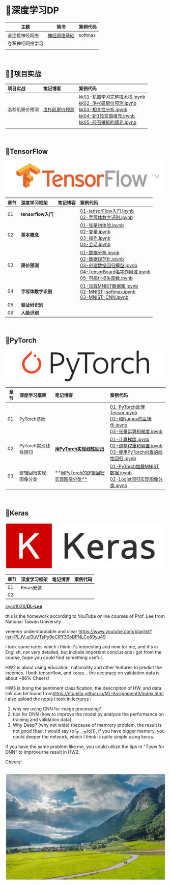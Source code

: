 # 🚀深度学习DP

| 主题 | 简书 | 案例代码 |
| ---- | ---- | ---- |
| 全连接神经网络 | [神经网络基础](https://www.jianshu.com/p/8270625492c4)<br/> | softmax |
| 卷积神经网络学习 | <br/> |  |
|          |                                                              |  |

<br>

## 🚵‍♂️项目实战

项目实战| 笔记博客 | 案例代码 
:--|:--|:--
洛杉矶房价预测 | [洛杉矶房价预测](https://www.jianshu.com/p/9de54d5d70d5) |[kk01-机器学习完整技术栈.ipynb](ex01-房价预测/kk01-机器学习完整技术栈.ipynb)<br>[kk02-洛杉矶房价预测.ipynb](ex01-房价预测/kk02-洛杉矶房价预测.ipynb)<br/>[kk03-相关性分析.ipynb](ex01-房价预测/kk03-相关性分析.ipynb)<br/>[kk04-新1轮空值填充.ipynb](ex01-房价预测/kk04-新1轮空值填充.ipynb)<br/>[kk05-砖石镶板的填充.ipynb](ex01-房价预测/kk05-砖石镶板的填充.ipynb)<br/>
 |  |

<br>

## 👾TensorFlow

![](images/tensorflow-logo.png)

|章节| 深度学习框架   | 笔记博客 | 案例代码 |
|:--| :------------- | :------- | :------- |
|01| **tensorflow入门** |          | [01-tensorFlow入门.ipynb](TensorFlow/ch01-tensorflow入门/01-tensorFlow入门.ipynb)<br>[02-手写体数字识别.ipynb](TensorFlow/ch01-tensorflow入门/02-手写体数字识别.ipynb) |
|02| **基本概念** |          | [01-张量初体验.ipynb](TensorFlow/ch02-基本概念/01-张量初体验.ipynb)<br>[02-变量.ipynb](TensorFlow/ch02-基本概念/02-变量.ipynb)<br/>[03-操作.ipynb](TensorFlow/ch02-基本概念/03-操作.ipynb)<br/>[04-会话.ipynb](TensorFlow/ch02-基本概念/04-会话.ipynb) |
|03| **房价预测** |          | [01-数据分析.ipynb](TensorFlow/ch03-房价预测/01-数据分析.ipynb)<br/>[02-数据规范化.ipynb](TensorFlow/ch03-房价预测/02-数据规范化.ipynb)<br/>[03-创建数据回归模型.ipynb](TensorFlow/ch03-房价预测/03-创建数据回归模型.ipynb)<br/>[04-TensorBoard名字作用域.ipynb](TensorFlow/ch03-房价预测/04-TensorBoard名字作用域.ipynb)<br/>[05-可视化损失函数.ipynb](TensorFlow/ch03-房价预测/05-可视化损失函数.ipynb) |
|04| **手写体数字识别** |  | [01-加载MNIST数据集.ipynb](TensorFlow/ch04-手写体识别/01-加载MNIST数据集.ipynb)<br>[02-MNIST-softmax.ipynb](TensorFlow/ch04-手写体识别/02-MNIST-softmax.ipynb)<br/>[03-MNIST-CNN.ipynb](TensorFlow/ch04-手写体识别/03-MNIST-CNN.ipynb) |
|05| **验证码识别** |  |  |
|06| **人脸识别** |  |  |
<br>

## 🎉PyTorch

![](images/pytorch-logo.png)

|章节 | 深度学习框架 | 笔记博客 | 案例代码 |
|--- | :----------- | :------- | :------- |
|01| PyTorch基础 |  | [01-PyTorch处理Tensor.ipynb](PyTorch/ch01-PyTorch基础/01-PyTorch处理Tensor.ipynb)<br/>[02-和Numpy的互操作.ipynb](PyTorch/ch01-PyTorch基础/02-和Numpy的互操作.ipynb)<br/>[03-张量运算和梯度.ipynb](PyTorch/ch01-PyTorch基础/03-张量运算和梯度.ipynb)<br/> |
| 02 | PyTorch实现线性回归 | [**用PyTorch实现线性回归**]() | [01-计算梯度.ipynb](PyTorch/ch02-实现线性回归/01-计算梯度.ipynb)<br>[02-调整权重和偏置.ipynb](PyTorch/ch02-实现线性回归/02-调整权重和偏置.ipynb)<br/>[03-使用PyTorch内置的线性回归.ipynb](PyTorch/ch02-实现线性回归/03-使用PyTorch内置的线性回归.ipynb)<br/> |
| 03 | 逻辑回归实现图像分类 | **[用PyTorch的逻辑回归实现图像分类**]() | [01-PyTorch加载MNIST数据.ipynb](PyTorch/ch03-Logistic回归实现图像分类/01-PyTorch加载MNIST数据.ipynb)<br/>[02-Logist回归实现图像分类.ipynb](02-Logist回归实现图像分类.ipynb)<br/> |
<br>

## 🍭Keras

![](images/keras-logo.png)

|章节 | 深度学习框架 | 笔记博客 | 案例代码 |
|--- | :----------- | :------- | :------- |
|01| Keras安装    |          |          |
| 02 |  |          |          |



[syao1026/**DL-Lee**](https://github.com/syao1026)

this is the homework according to YouTube online courses of Prof. Lee from National Taiwan University

veeeery understandable and clear <https://www.youtube.com/playlist?list=PLJV_el3uVTsPy9oCRY30oBPNLCo89yu49>

i took some notes which i think it's interesting and new for me, and it's in English, not very detailed, but include important conclusions i got from the course, hope you could find something useful.

HW2 is about using education, nationality and other features to predict the incomes. I both tensorflow, and keras... the accuracy on validation data is about ~86% Cheers!

HW3 is doing the sentiment classification, the descripiton of HW, and data link can be found from<https://ntumlta.github.io/ML-Assignment3/index.html> I also upload the notes i took in lectures :

1. why we using CNN for image processing?
2. tips for DNN (how to improve the model by analysis the performance on training and validation data)
3. Why Deep? (why not wide) (because of memrory problem, the result is not good [bad, i would say (o(╥﹏╥)o)]), if you have bigger memory, you could deeper the network, which I think is quite simple using keras.

If you have the same problem like me, you could utilize the tips in "Tipps for DNN" to improve the result in HW2.

Cheers!

```

```



<p align='center'>
<img src='ch01-神经网络/images/surface.jpg'>
</p>



